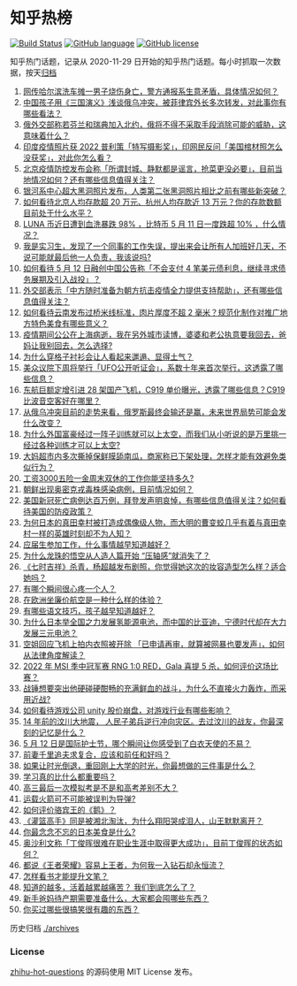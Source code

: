 # 知乎热榜
[![Build Status](https://github.com/ToWeLong/zhihu-hot-questions/workflows/CI/badge.svg)](https://github.com/ToWeLong/zhihu-hot-questions/actions)
[![GitHub language](https://img.shields.io/badge/language-golang-orange.svg)](https://golang.org/)
[![GitHub license](https://img.shields.io/github/license/ToWeLong/zhihu-hot-questions)](https://github.com/ToWeLong/zhihu-hot-questions/blob/main/LICENSE)

知乎热门话题，记录从 2020-11-29 日开始的知乎热门话题。每小时抓取一次数据，按天[归档](./archives)

<!-- BEGIN -->

1. [网传哈尔滨洗车摊一男子烧伤身亡，警方通报系生意矛盾，具体情况如何？](https://www.zhihu.com/question/532498361)
1. [中国孩子用《三国演义》浅谈俄乌冲突，被菲律宾外长多次转发，对此事你有哪些看法？](https://www.zhihu.com/question/532436193)
1. [俄外交部称若芬兰和瑞典加入北约，俄将不得不采取手段消除可能的威胁，这意味着什么？](https://www.zhihu.com/question/532512031)
1. [印度疫情照片获 2022 普利策「特写摄影奖」，印网民反问「美国棺材照怎么没获奖」，对此你怎么看？](https://www.zhihu.com/question/532319690)
1. [北京疫情防控发布会称「所谓封城、静默都是谣言，抢菜更没必要」，目前当地情况如何？还有哪些信息值得关注？](https://www.zhihu.com/question/532505800)
1. [银河系中心超大黑洞照片发布，人类第二张黑洞照片相比之前有哪些新突破？](https://www.zhihu.com/question/530632972)
1. [如何看待北京人均存款超 20 万元、杭州人均存款近 13 万元？你的存款数额目前处于什么水平？](https://www.zhihu.com/question/532362180)
1. [LUNA 币近日遭到血洗暴跌 98% ，比特币 5 月 11 日一度跌超 10% ，什么情况？](https://www.zhihu.com/question/532404450)
1. [我是实习生，发现了一个同事的工作失误，提出来会让所有人加班好几天，不说可能就最后他一人负责，我该说吗?](https://www.zhihu.com/question/532171623)
1. [如何看待 5 月 12 日融创中国公告称「不会支付 4 笔美元债利息，继续寻求债务展期及引入战投」？](https://www.zhihu.com/question/532441826)
1. [外交部表示「中方随时准备为朝方抗击疫情全力提供支持帮助」，还有哪些信息值得关注？](https://www.zhihu.com/question/532484087)
1. [如何看待云南发布过桥米线标准，肉片厚度不超 2 毫米？规范化制作对推广地方特色美食有哪些意义？](https://www.zhihu.com/question/532337584)
1. [疫情期间公公在上海病逝，我在另外城市读博，婆婆和老公执意要我回去，爸妈让我别回去，怎么选择?](https://www.zhihu.com/question/526429805)
1. [为什么穿格子衬衫会让人看起来邋遢、显得土气？](https://www.zhihu.com/question/23344717)
1. [美众议院下周将举行「UFO公开听证会」，系数十年来首次举行，这透露了哪些信息？](https://www.zhihu.com/question/532281306)
1. [东航巨额定增引进 28 架国产飞机，C919 单价曝光，透露了哪些信息？C919比波音空客好在哪里？](https://www.zhihu.com/question/532324692)
1. [从俄乌冲突目前的走势来看，俄罗斯最终会输还是赢，未来世界局势可能会发什么改变？](https://www.zhihu.com/question/532332544)
1. [为什么外国富豪经过一阵子训练就可以上太空，而我们从小听说的是万里挑一经过各种训练才可以上太空?](https://www.zhihu.com/question/527114023)
1. [大妈超市内多次撕掉保鲜膜舔南瓜，商家称已下架处理，怎样才能有效避免类似行为？](https://www.zhihu.com/question/532395839)
1. [工资3000五险一金周末双休的工作你能坚持多久?](https://www.zhihu.com/question/452432398)
1. [朝鲜出现奥密克戎毒株感染病例，目前情况如何？](https://www.zhihu.com/question/532392528)
1. [美国新冠死亡病例达百万例，拜登发声明哀悼，有哪些信息值得关注？如何看待美国的防疫政策？](https://www.zhihu.com/question/532523235)
1. [为何日本的真田幸村被打造成偶像级人物，而大明的曹变蛟几乎有着与真田幸村一样的英雄时刻却不为人知？](https://www.zhihu.com/question/532048260)
1. [应届生参加工作，什么事情越早知道越好？](https://www.zhihu.com/question/407372614)
1. [为什么龙珠的悟空从人造人篇开始  “压轴感”就消失了？](https://www.zhihu.com/question/305197702)
1. [《七时吉祥》杀青，杨超越发布剧照，你觉得她这次的妆容造型怎么样？适合她吗？](https://www.zhihu.com/question/532122550)
1. [有哪个瞬间很心疼一个人？](https://www.zhihu.com/question/310111773)
1. [在欧洲坐廉价航空是一种什么样的体验？](https://www.zhihu.com/question/30016120)
1. [有哪些语文技巧，孩子越早知道越好？](https://www.zhihu.com/question/530452738)
1. [为什么日本举全国之力发展氢能源电池，而中国的比亚迪，宁德时代却在大力发展三元电池？](https://www.zhihu.com/question/271987417)
1. [空姐回应飞机上拍内衣照被开除 「已申请再审，就算被网暴也要发声」，如何从法律角度解读？](https://www.zhihu.com/question/532483654)
1. [2022 年 MSI 季中冠军赛 RNG 1:0 RED，Gala 喜提 5 杀，如何评价这场比赛？](https://www.zhihu.com/question/532505530)
1. [战锤想要突出他硬碰硬酣畅的充满鲜血的战斗，为什么不直接火力轰炸，而采用近战?](https://www.zhihu.com/question/532195042)
1. [如何看待游戏公司 unity 股价崩盘，对游戏行业有哪些影响？](https://www.zhihu.com/question/532367490)
1. [14 年前的汶川大地震， 人民子弟兵逆行冲向灾区。去过汶川的战友，你最深刻的记忆是什么？](https://www.zhihu.com/question/532414362)
1. [5 月 12 日是国际护士节，哪个瞬间让你感受到了白衣天使的不易？](https://www.zhihu.com/question/532240998)
1. [前妻千里追夫求复合，应该和前任和好吗？](https://www.zhihu.com/question/532292073)
1. [如果让时光倒退，重回刚上大学的时光，你最想做的三件事是什么？](https://www.zhihu.com/question/532273026)
1. [学习真的比什么都重要吗？](https://www.zhihu.com/question/532358462)
1. [高三最后一次模拟考是不是和高考差别不大？](https://www.zhihu.com/question/532266763)
1. [运载火箭可不可能被误判为导弹?](https://www.zhihu.com/question/531200411)
1. [如何评价骆宾王的《鹅》？](https://www.zhihu.com/question/264537280)
1. [《灌篮高手》同是被湘北淘汰，为什么翔阳哭成泪人，山王默默离开？](https://www.zhihu.com/question/532238706)
1. [你最念念不忘的日本美食是什么?](https://www.zhihu.com/question/413351471)
1. [奥沙利文称「丁俊晖很难在职业生涯中取得更大成功」，目前丁俊晖的状态如何？](https://www.zhihu.com/question/532023834)
1. [都说《王者荣耀》容易上王者，为何我一入钻石却永恒流？](https://www.zhihu.com/question/521835453)
1. [怎样看书才能提升文笔？](https://www.zhihu.com/question/372795137)
1. [知道的越多，活着越累越痛苦？ 我们到底怎么了？](https://www.zhihu.com/question/532333279)
1. [新手爸妈待产期需要准备什么，大家都会囤哪些东西？](https://www.zhihu.com/question/524575343)
1. [你买过哪些很搞笑很有趣的东西？](https://www.zhihu.com/question/532255481)

<!-- END -->

历史归档 [./archives](./archives)


### License
[zhihu-hot-questions](https://github.com/towelong/zhihu-hot-questions) 的源码使用 MIT License 发布。